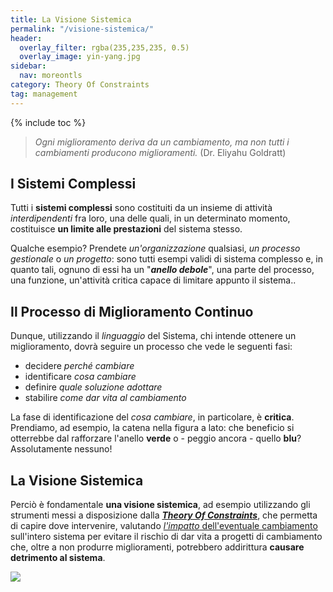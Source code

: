 ```yaml
---
title: La Visione Sistemica
permalink: "/visione-sistemica/"
header:
  overlay_filter: rgba(235,235,235, 0.5)
  overlay_image: yin-yang.jpg
sidebar:
  nav: moreontls
category: Theory Of Constraints
tag: management
---
```


{% include toc %}

>*Ogni miglioramento deriva da un cambiamento, ma non tutti i cambiamenti producono miglioramenti.*
> (Dr. Eliyahu Goldratt)

## I Sistemi Complessi
Tutti i **sistemi complessi** sono costituiti da un insieme di attività *interdipendenti* fra loro, una delle quali, in un determinato momento, costituisce **un limite alle prestazioni** del sistema stesso. 

Qualche esempio? Prendete *un'organizzazione* qualsiasi, *un processo gestionale* o *un progetto*: sono tutti esempi validi di sistema complesso e, in quanto tali, ognuno di essi ha un "***anello debole***", una parte del processo, una funzione, un'attività critica capace di limitare appunto il sistema..

## Il Processo di Miglioramento Continuo
Dunque, utilizzando il *linguaggio* del Sistema, chi intende ottenere un miglioramento, dovrà seguire un processo che vede le seguenti fasi:

- decidere *perché cambiare*
- identificare *cosa cambiare*
- definire *quale soluzione adottare*
- stabilire *come dar vita al cambiamento*

La fase di identificazione del *cosa cambiare*, in particolare, è **critica**. Prendiamo, ad esempio, la catena nella figura a lato: che beneficio si otterrebbe dal rafforzare l'anello **verde** o - peggio ancora - quello **blu**? Assolutamente nessuno! 

## La Visione Sistemica
Perciò è fondamentale **una visione sistemica**, ad esempio utilizzando gli strumenti messi a disposizione dalla [***Theory Of Constraints***](http://www.tocico.org/?page=toc), che permetta di capire dove intervenire, valutando [*l'impatto* dell'eventuale  cambiamento](/il-throughput-accounting/) sull'intero sistema per evitare il rischio di dar vita a progetti di cambiamento che, oltre a non produrre miglioramenti, potrebbero addirittura **causare detrimento al sistema**. 

![]({{relative}}/images/system-as-a-chain.jpg)

